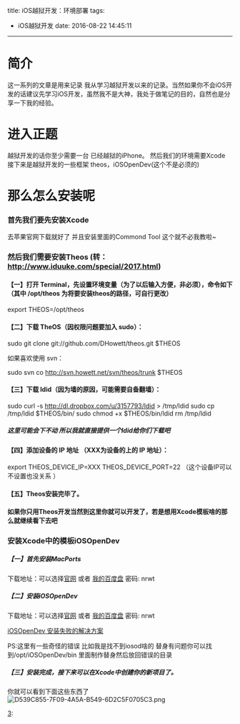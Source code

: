 title: iOS越狱开发：环境部署
tags:
  - iOS越狱开发
date: 2016-08-22 14:45:11
---
# 简介
这一系列的文章是用来记录 我从学习越狱开发以来的记录。当然如果你不会iOS开发的话建议先学习iOS开发，虽然我不是大神，我处于做笔记的目的，自然也是分享一下我的经验。
<!-- more --> 
# 进入正题
越狱开发的话你至少需要一台 已经越狱的iPhone。
然后我们的环境需要Xcode
接下来是越狱开发的一些框架 theos，iOSOpenDev(这个不是必须的)

# 那么怎么安装呢

### 首先我们要先安装Xcode
去苹果官网下载就好了 并且安装里面的Commond Tool 这个就不必我教啦~

### 然后我们需要安装Theos (转：http://www.iduuke.com/special/2017.html)
#### 【一】打开 Terminal，先设置环境变量（为了以后输入方便，非必须），命令如下（其中 /opt/theos 为将要安装theos的路径，可自行更改）

export THEOS=/opt/theos

#### 【二】下载 TheOS（因权限问题要加入 sudo）：

sudo git clone git://github.com/DHowett/theos.git $THEOS

如果喜欢使用 svn：

sudo svn co http://svn.howett.net/svn/theos/trunk $THEOS

#### 【三】下载 ldid（因为墙的原因，可能需要自备翻墙）：

sudo curl -s http://dl.dropbox.com/u/3157793/ldid > /tmp/ldid
sudo cp /tmp/ldid $THEOS/bin/
sudo chmod +x $THEOS/bin/ldid rm /tmp/ldid

##### 这里可能会下不动 所以我就直接提供一个ldid给你们下载吧

#### 【四】添加设备的 IP 地址 （XXX为设备的上的 IP 地址）：

export THEOS_DEVICE_IP=XXX THEOS_DEVICE_PORT=22 （这个设备IP可以不设置也没关系 ）

#### 【五】Theos安装完毕了。
#### 如果你只用Theos开发当然到这里你就可以开发了，若是想用Xcode模板啥的那么就继续看下去吧

### 安装Xcode中的模板iOSOpenDev
##### 【一】首先安装MacPorts
下载地址：可以选择[官网][1]  或者 [我的百度盘][2] 密码: nrwt

##### 【二】安装iOSOpenDev
下载地址：可以选择[官网][3]  或者 [我的百度盘][4] 密码: nrwt

[iOSOpenDev 安装失败的解决方案][5]

PS:这里有一些奇怪的错误 比如我是找不到iosod啥的 替身有问题你可以找到/opt/iOSOpenDev/bin 里面制作替身然后放回错误的目录


##### 【三】安装完成，接下来可以在Xcode中创建你的新项目了。
你就可以看到下面这些东西了
![D539C855-7F09-4A5A-B549-6D2C5F0705C3.png][6]

[3]: 


[1]: http://www.macports.org/install.php
[2]: http://pan.baidu.com/s/1hrsPikO
[3]: http://pan.baidu.com/s/1hrsPikO
[4]: http://pan.baidu.com/s/1hrsPikO
[5]: http://www.iduuke.com/1938.html
[6]: http://loxe.oss-cn-hangzhou.aliyuncs.com/usr/uploads/2016/03/2537568018.png